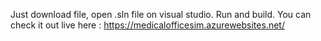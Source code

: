 Just download file, open .sln file on visual studio. Run and build.
You can check it out live here : https://medicalofficesim.azurewebsites.net/
